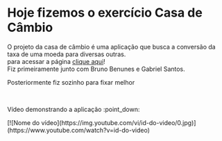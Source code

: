 # Hoje fizemos o exercício Casa de Câmbio
O projeto da casa de câmbio é uma aplicação que busca a conversão da taxa de uma moeda para diversas outras.
<br>
para acessar a página <a href="http://" target="_blank" rel="noopener noreferrer">clique aqui</a>!
<br>
Fiz primeiramente junto com Bruno Benunes e Gabriel Santos.
<p> Posteriormente fiz sozinho para fixar melhor</p> 
<br>
<p>Vídeo demonstrando a aplicação :point_down:</p>
[![Nome do vídeo](https://img.youtube.com/vi/id-do-video/0.jpg)](https://www.youtube.com/watch?v=id-do-video)